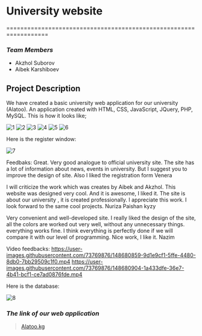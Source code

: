 # University website
==================================================================

### *Team Members*

- Akzhol Suborov
- Aibek Karshiboev

## Project Description

We have created a basic university web application for our university (Alatoo). An application created with HTML, CSS, JavaScript, JQuery, PHP, MySQL. This is how it looks like;

![1](https://user-images.githubusercontent.com/73769876/148434534-1425bb6e-c18c-4f88-82d4-c01cfadad983.png)
![2](https://user-images.githubusercontent.com/64955154/103049171-2bbdec00-45bb-11eb-8b6b-db2806b224a3.PNG)
![3](https://user-images.githubusercontent.com/64955154/103049235-63c52f00-45bb-11eb-8f8f-0e1d09bbd1ae.PNG)
![4](https://user-images.githubusercontent.com/64955154/103049269-848d8480-45bb-11eb-9036-73efe884cb67.PNG)
![5](https://user-images.githubusercontent.com/64955154/103049283-92430a00-45bb-11eb-951c-2b0537b1c607.PNG)
![6](https://user-images.githubusercontent.com/64955154/103049309-a8e96100-45bb-11eb-9958-6bf2c5c10b8e.PNG)

Here is the register window:

![7](https://user-images.githubusercontent.com/64955154/103049393-dafac300-45bb-11eb-8466-eabf48c7c2b9.PNG)

Feedbaks:
Great. Very good analogue to official university site. The site has a lot of information about news, events in university. But I suggest you to improve the design of site. Also I liked the registration form 
Venera

I will criticize the work which was creates by Aibek and Akzhol. This website was designed very cool. And it is awesome, I liked it. The site is about our university , it is created professionally.  I appreciate this work. I look forward to the same cool projects.
Nuriza Paishan kyzy

Very convenient and well-developed site.  I really liked the design of the site, all the colors are worked out very well, without any unnecessary things.  everything works fine.  I think everything is perfectly done if we will compare it with our level of programming.  Nice work, I like it.
Nazim

Video feedbacks:
https://user-images.githubusercontent.com/73769876/148680859-9d1e9cf1-5ffe-4480-8db0-7bb29509c1f0.mp4
https://user-images.githubusercontent.com/73769876/148680904-1a433dfe-36e7-4b41-bcf1-ce7ad0876fde.mp4


Here is the database:

![8]()

### ***The link of our web application***


> [Alatoo.kg]()
